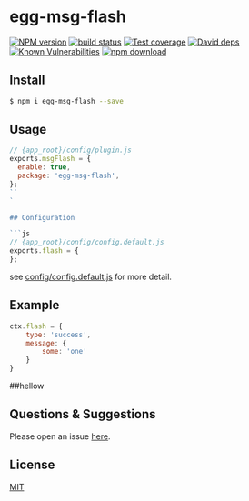 # egg-msg-flash

[![NPM version][npm-image]][npm-url]
[![build status][travis-image]][travis-url]
[![Test coverage][codecov-image]][codecov-url]
[![David deps][david-image]][david-url]
[![Known Vulnerabilities][snyk-image]][snyk-url]
[![npm download][download-image]][download-url]

[npm-image]: https://img.shields.io/npm/v/egg-msg-flash.svg?style=flat-square
[npm-url]: https://npmjs.org/package/egg-msg-flash
[travis-image]: https://img.shields.io/travis/eggjs/egg-msg-flash.svg?style=flat-square
[travis-url]: https://travis-ci.org/eggjs/egg-msg-flash
[codecov-image]: https://img.shields.io/codecov/c/github/eggjs/egg-msg-flash.svg?style=flat-square
[codecov-url]: https://codecov.io/github/eggjs/egg-msg-flash?branch=master
[david-image]: https://img.shields.io/david/eggjs/egg-msg-flash.svg?style=flat-square
[david-url]: https://david-dm.org/eggjs/egg-msg-flash
[snyk-image]: https://snyk.io/test/npm/egg-msg-flash/badge.svg?style=flat-square
[snyk-url]: https://snyk.io/test/npm/egg-msg-flash
[download-image]: https://img.shields.io/npm/dm/egg-msg-flash.svg?style=flat-square
[download-url]: https://npmjs.org/package/egg-msg-flash

<!--
Description here.
-->

## Install

```bash
$ npm i egg-msg-flash --save
```

## Usage

```js
// {app_root}/config/plugin.js
exports.msgFlash = {
  enable: true,
  package: 'egg-msg-flash',
};
``
`

## Configuration

```js
// {app_root}/config/config.default.js
exports.flash = {
};
```

see [config/config.default.js](config/config.default.js) for more detail.

## Example

<!-- example here -->
```js
ctx.flash = {
    type: 'success',
    message: {
        some: 'one'
    }
}
```
##hellow

## Questions & Suggestions

Please open an issue [here](https://github.com/eggjs/egg/issues).

## License

[MIT](LICENSE)
